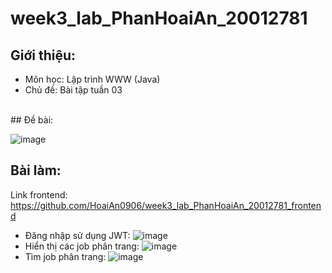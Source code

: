 # week3_lab_PhanHoaiAn_20012781
## Giới thiệu:
- Môn học: Lập trình WWW (Java)
- Chủ đề: Bài tập tuần 03
<br />
## Đề bài:

![image](https://github.com/HoaiAn0906/week3_lab_PhanHoaiAn_20012781/assets/98022590/eb5bf415-a53e-4aec-a643-04f7c0737d2e)
<br />
## Bài làm:
Link frontend:
https://github.com/HoaiAn0906/week3_lab_PhanHoaiAn_20012781_frontend
<br>
- Đăng nhập sử dụng JWT:
![image](https://github.com/HoaiAn0906/week07_lab_PhanHoaiAn_20012781/assets/98022590/7c79b5ef-038f-4e9b-bb5c-bc77a2c847f3)
- Hiển thị các job phân trang:
![image](https://github.com/HoaiAn0906/week3_lab_PhanHoaiAn_20012781/assets/98022590/7ef9bbf6-97a5-4986-a773-094c1f4b74e7)
- Tìm job phân trang:
![image](https://github.com/HoaiAn0906/week3_lab_PhanHoaiAn_20012781/assets/98022590/c08b21c1-d398-4aa8-8f20-3463844ae326)
